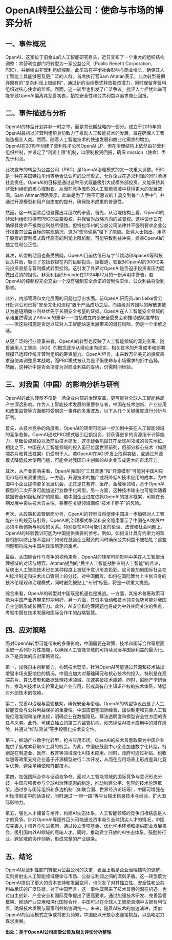 # OpenAI转型公益公司：使命与市场的博弈分析

## 一、事件概况

OpenAI，这家位于旧金山的人工智能研究巨头，近日宣布了一个重大的组织结构调整：其营利性部门将转型为一家公益公司（Public Benefit Corporation, PBC），并继续由非营利组织控制。此举旨在平衡社会影响与商业增长，确保其人工智能工具能够惠及更广泛的人群。首席执行官Sam Altman表示，此次转型将摒弃原有的“复杂利润上限结构”，通过新的治理模式释放投资潜力，同时保留非营利组织对核心使命的监督。然而，这一转型也引发了广泛争议，批评人士担忧此举可能导致OpenAI偏离其慈善初衷，牺牲安全性和公共利益以追求商业回报。

## 二、事件描述与分析

OpenAI的转型计划并非一时之举，而是其长期战略的一部分。成立于2015年的OpenAI最初以非营利组织身份致力于推动人工智能技术的发展，旨在确保人工智能造福全人类。然而，随着人工智能技术的快速发展和商业化需求的增加，OpenAI在2019年创建了营利性子公司OpenAI LP，但在治理结构上依然由非营利组织控制，并设定了“利润上限”机制，以限制投资回报，确保 mission（使命）优先于利润。

此次宣布的转型为公益公司（PBC）是OpenAI治理模式的又一次重大调整。PBC是一种在美国特拉华州等地合法认可的公司形式，允许企业在追求利润的同时承担社会责任。OpenAI的目标是通过这种形式既能吸引大规模外部投资，又能保持其非营利组织的核心控制权，从而在竞争激烈的人工智能领域中获得更大的发展空间。Sam Altman明确表示，此举是为了“将不可思议的工具交到每个人手中”，并通过开源模型和用户自由度的提升，确保技术成果的普惠性。

然而，这一转型背后也暴露出深层次的矛盾。首先，从治理结构上看，OpenAI的非营利组织将持有PBC的主要股权，并保留对战略方向的监督权。这种设计旨在确保其使命不被商业利益所侵蚀。但特拉华州的公益公司法律并不强制要求企业公开报告其公益目标的实现情况，这为“使命偏离”埋下了隐患。批评人士指出，用基于股票的营利模式取代原有的利润上限机制，可能导致利益冲突，损害OpenAI的独立性和公正性。

其次，转型的动因也备受质疑。OpenAI目前估值已与字节跳动和SpaceX等科技巨头并肩，吸引了包括软银在内的巨额投资。据报道，软银对OpenAI的300亿美元投资直接与营利模式转型挂钩。这引发了外界对OpenAI是否迫于投资者压力而做出妥协的担忧。非营利组织Encode在2024年12月的一份声明中警告，若OpenAI的控制权完全交由一个没有强制安全承诺的营利性实体，公众利益将受到损害。

此外，内部管理和文化层面的问题也浮出水面。前OpenAI研究员Jan Leike曾公开批评公司已将“安全文化和流程”置于产品成功之后，而超级对齐团队的解散更被认为是短期商业利益优先于长期安全考量的证据。OpenAI在人工智能安全领域的承诺虽然得到了Altman的重申——包括成立内部安全委员会和推动透明度举措——但这些措施是否足以应对人工智能快速发展带来的潜在风险，仍是一个未解之谜。

从更广泛的行业背景来看，OpenAI的转型也反映了人工智能领域的深刻变革。随着通用人工智能（AGI）的概念逐渐从理论走向现实，相关技术的开发成本和部署规模已远超传统非营利组织的筹资能力。OpenAI坦言，未来数万亿美元的投资需求迫使其调整资本战略，而PBC模式被认为是平衡使命与市场需求的折中选择。然而，这种折中是否会演变为对商业利益的妥协，仍需时间检验。

## 三、对我国（中国）的影响分析与研判

OpenAI的此次转型不仅是一场企业内部的治理变革，更可能对全球人工智能格局产生深远影响。作为人工智能技术发展的重要参与者，中国在技术创新、产业应用和政策监管等方面都将受到这一事件的多重波及，以下从几个关键维度进行分析与研判。

首先，从技术竞争的角度看，OpenAI的转型可能进一步加剧中美在人工智能领域的竞争态势。OpenAI通过PBC模式吸引巨额投资，将获得更多的资源用于计算能力、基础设施建设以及前沿技术研发，这无疑会巩固其在全球AI领域的领先地位。相比之下，中国在人工智能领域的投入虽已位居世界前列，但部分核心技术（如高端芯片和算法框架）仍受制于人。若OpenAI在AGI开发上取得突破，或通过开源模式降低技术使用门槛，可能会对我国自主创新的AI企业形成更大的市场压力。

其次，从产业影响来看，OpenAI强调的“工具普惠”和“开源模型”可能对中国AI应用市场带来双重效应。一方面，开源技术的推广或将降低AI技术应用的成本，为中国中小企业提供更多发展机会，尤其是在教育、医疗、金融等领域，基于OpenAI模型的二次开发可能加速行业数字化转型。另一方面，这种技术输出也可能伴随着数据安全和隐私保护的隐患。若中国企业过度依赖OpenAI的技术框架，可能在长期发展中丧失技术自主性，甚至在关键领域面临“技术卡脖子”的风险。

再次，从政策和监管层面分析，OpenAI的转型或将促使中国进一步加强对人工智能产业的规范与引导。OpenAI的治理模式争议和安全隐患警示了中国在AI发展中必须平衡创新与风险的关系。特别是在AGI可能引发的伦理、法律和社会问题上，OpenAI的经验教训可能为中国提供重要的参考。例如，如何设计具有约束力的监督机制以防止技术滥用？如何在鼓励企业融资的同时确保公共利益不被牺牲？这些问题都将成为中国AI政策制定的重点。

最后，从国际合作与竞争的视角来看，OpenAI的转型可能影响中美在人工智能治理领域的对话与博弈。Altman提到的“民主人工智能战胜专制人工智能”的言论，反映出人工智能技术已在某种程度上被赋予意识形态色彩。这可能加剧国际社会在AI标准制定和技术出口管制上的分歧。对中国而言，如何在国际舞台上主张自身的技术伦理观和治理模式，同时避免被贴上“专制”标签，将是一项重大挑战。

综合来看，OpenAI的转型对中国既是机遇也是挑战。一方面，其技术普惠政策可能为中国产业界带来短期利好，另一方面，其资本驱动和技术领先优势可能对我国自主创新形成长期压力。此外，AI安全和伦理问题也将成为中外共同关注的焦点，考验中国在技术发展和国际合作中的战略智慧。

## 四、应对策略

面对OpenAI转型可能带来的多重影响，中国需要在政策、技术和国际合作等层面采取一系列针对性措施，以确保人工智能领域的可持续发展与国家利益的最大化。以下是具体的应对策略建议。

第一，加强自主创新能力，构筑技术壁垒。针对OpenAI可能通过开源和技术输出增强市场支配地位的情况，中国应加大对基础研究和核心技术的投入，特别是在高端芯片、算法模型和数据处理技术领域，加速突破技术瓶颈。同时，鼓励产学研合作，推动AI技术从实验室走向产业应用，形成具有自主知识产权的技术体系，降低对外部技术的依赖。

第二，完善AI治理与监管框架，确保安全与伦理。OpenAI的转型争议凸显了人工智能安全与公共利益保护的重要性。中国应借鉴国际经验，加快制定和完善人工智能伦理准则和法律法规，明确企业在数据隐私、算法透明度和模型安全性方面的责任与义务。此外，可建立独立的第三方监管机构，动态评估AI技术应用中的潜在风险，并通过“红队测试”等手段强化技术安全性。

第三，推动产业数字化转型，抢占应用市场。OpenAI的技术普惠政策为中国企业提供了低成本获取AI工具的机会。为此，中国应鼓励中小企业加速数字化转型，特别是在制造业、医疗、教育等领域深化AI技术应用。同时，政府可通过补贴、税收优惠等政策支持企业基于开源模型进行二次开发，从而在应用场景上形成差异化竞争优势，避免单纯依赖外部技术。

第四，加强国际合作与话语权争夺。面对人工智能领域的国际竞争与意识形态分歧，中国应积极参与全球AI治理规则的制定，推动构建公平、包容的技术伦理框架。通过参与国际组织和多边机制（如联合国、世界经济论坛等），中国可增强在AI标准制定中的话语权，同时通过“一带一路”等平台输出自身技术与经验，扩大国际影响力。

第五，强化人才储备与培养，构建AI生态体系。人工智能领域的竞争归根结底是人才的竞争。针对OpenAI等国外巨头可能通过资本吸引全球顶尖人才的情况，中国应完善人才培养与引进机制，通过设立专项基金、优化学术环境和提供职业发展机会，吸引国内外AI领域的高端人才。同时，推动建立开放的AI生态体系，鼓励跨行业、跨区域的协作创新，形成完整的产业链条。

## 五、结论

OpenAI从营利性部门转型为公益公司的决定，表面上看是企业治理结构的调整，实则折射出人工智能领域使命与市场、公益与利润之间的深刻矛盾。这一转型既为OpenAI提供了更大的资本支持和发展空间，也引发了对其独立性、安全性和公共利益承诺的广泛质疑。对于中国而言，这一事件既带来了技术普惠的潜在机遇，也对自主创新、产业安全和国际竞争提出了更高要求。通过加强技术研发、完善监管框架、推动产业应用和深化国际合作，中国可以在全球人工智能浪潮中占据有利位置，确保技术发展与国家利益的协调统一。未来，随着AI技术的加速演进，类似OpenAI的治理模式之争或将更为频繁，中国应以开放心态迎接挑战，以战略定力谋求发展。

**出处：基于OpenAI公司高管公告及相关评论分析整理**